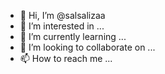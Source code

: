 - 👋 Hi, I’m @salsalizaa
- 👀 I’m interested in ...
- 🌱 I’m currently learning ...
- 💞️ I’m looking to collaborate on ...
- 📫 How to reach me ...

<!---
salsalizaa/salsalizaa is a ✨ special ✨ repository because its `README.md` (this file) appears on your GitHub profile.
You can click the Preview link to take a look at your changes.
--->
